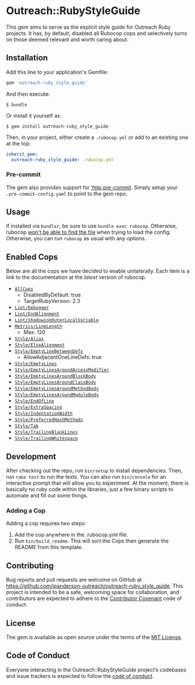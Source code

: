 # Outreach::RubyStyleGuide

This gem aims to serve as the explicit style guide for Outreach Ruby projects. It has, by default, disabled all Rubocop cops and selectively turns on those deemed relevant and worth caring about.

## Installation

Add this line to your application's Gemfile:

```ruby
gem 'outreach-ruby_style_guide'
```

And then execute:

    $ bundle

Or install it yourself as:

    $ gem install outreach-ruby_style_guide

Then, in your project, either create a `.rubocop.yml` or add to an existing one at the top:

```yaml
inherit_gem:
  outreach-ruby_style_guide: .rubocop.yml
```

### Pre-commit

The gem also provides support for [Yelp pre-commit](http://pre-commit.com/). Simply setup your `.pre-commit-config.yaml` to point to the gem repo.

## Usage

If installed via `bundler`, be sure to use `bundle exec rubocop`. Otherwise, rubocop [won't be able to find the file](http://rubocop.readthedocs.io/en/latest/configuration/#inheriting-configuration-from-a-dependency-gem) when trying to load the config. Otherwise, you can run `rubocop` as usual with any options.

## Enabled Cops

Below are all the cops we have decided to enable unilaterally. Each item is a link to the documentation at the _latest_ version of rubocop.

* [`AllCops`](http://rubocop.readthedocs.io/en/latest/cops/)
  * DisabledByDefault: true
  * TargetRubyVersion: 2.3
* [`Lint/Debugger`](http://rubocop.readthedocs.io/en/latest/cops_lint/#lintdebugger)
* [`Lint/EndAlignment`](http://rubocop.readthedocs.io/en/latest/cops_lint/#lintendalignment)
* [`Lint/ShadowingOuterLocalVariable`](http://rubocop.readthedocs.io/en/latest/cops_lint/#lintshadowingouterlocalvariable)
* [`Metrics/LineLength`](http://rubocop.readthedocs.io/en/latest/cops_metrics/#metricslinelength)
  * Max: 120
* [`Style/Alias`](http://rubocop.readthedocs.io/en/latest/cops_style/#stylealias)
* [`Style/ElseAlignment`](http://rubocop.readthedocs.io/en/latest/cops_layout/#layoutelsealignment)
* [`Style/EmptyLineBetweenDefs`](http://rubocop.readthedocs.io/en/latest/cops_layout/#layoutemptylinebetweendefs)
  * AllowAdjacentOneLineDefs: true
* [`Style/EmptyLines`](http://rubocop.readthedocs.io/en/latest/cops_layout/#layoutemptylines)
* [`Style/EmptyLinesAroundAccessModifier`](http://rubocop.readthedocs.io/en/latest/cops_layout/#layoutemptylinesaroundaccessmodifier)
* [`Style/EmptyLinesAroundBlockBody`](http://rubocop.readthedocs.io/en/latest/cops_layout/#layoutemptylinesaroundblockbody)
* [`Style/EmptyLinesAroundClassBody`](http://rubocop.readthedocs.io/en/latest/cops_layout/#layoutemptylinesaroundclassbody)
* [`Style/EmptyLinesAroundMethodBody`](http://rubocop.readthedocs.io/en/latest/cops_layout/#layoutemptylinesaroundmethodbody)
* [`Style/EmptyLinesAroundModuleBody`](http://rubocop.readthedocs.io/en/latest/cops_layout/#layoutemptylinesaroundmodulebody)
* [`Style/EndOfLine`](http://rubocop.readthedocs.io/en/latest/cops_layout/#layoutendofline)
* [`Style/ExtraSpacing`](http://rubocop.readthedocs.io/en/latest/cops_layout/#layoutextraspacing)
* [`Style/IndentationWidth`](http://rubocop.readthedocs.io/en/latest/cops_layout/#layoutindentationwidth)
* [`Style/PreferredHashMethods`](http://rubocop.readthedocs.io/en/latest/cops_style/#stylepreferredhashmethods)
* [`Style/Tab`](http://rubocop.readthedocs.io/en/latest/cops_layout/#layouttab)
* [`Style/TrailingBlankLines`](http://rubocop.readthedocs.io/en/latest/cops_layout/#layouttrailingblanklines)
* [`Style/TrailingWhitespace`](http://rubocop.readthedocs.io/en/latest/cops_layout/#layouttrailingwhitespace)

## Development

After checking out the repo, run `bin/setup` to install dependencies. Then, run `rake test` to run the tests. You can also run `bin/console` for an interactive prompt that will allow you to experiment. At the moment, there is basically no ruby code within the libraries, just a few binary scripts to automate and fill out some things.

### Adding a Cop

Adding a cop requires two steps:

1. Add the cop anywhere in the .rubocop.yml file.
2. Run `bin/build_readme`. This will sort the Cops then generate the README from this template.

## Contributing

Bug reports and pull requests are welcome on GitHub at https://github.com/jpanderson-outreach/outreach-ruby_style_guide. This project is intended to be a safe, welcoming space for collaboration, and contributors are expected to adhere to the [Contributor Covenant](http://contributor-covenant.org) code of conduct.

## License

The gem is available as open source under the terms of the [MIT License](http://opensource.org/licenses/MIT).

## Code of Conduct

Everyone interacting in the Outreach::RubyStyleGuide project’s codebases and issue trackers is expected to follow the [code of conduct](https://github.com/jpanderson-outreach/outreach-ruby_style_guide/blob/master/CODE_OF_CONDUCT.md).
